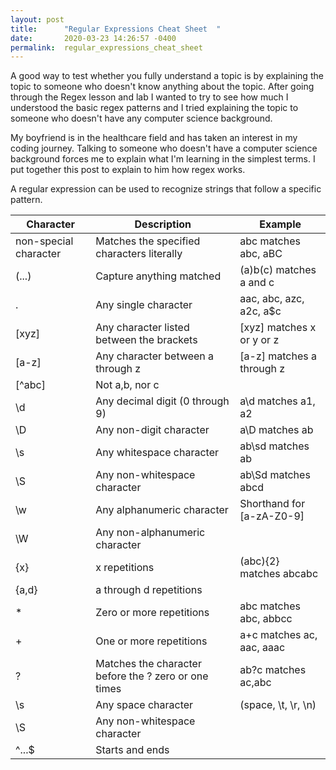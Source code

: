```yaml
---
layout: post
title:      "Regular Expressions Cheat Sheet  "
date:       2020-03-23 14:26:57 -0400
permalink:  regular_expressions_cheat_sheet
---
```


A good way to test whether you fully understand a topic is by explaining the topic to someone who doesn't know anything about the topic. After going through the Regex lesson and lab I wanted to try to see how much I understood the basic regex patterns and I tried explaining the topic to someone who doesn't have any computer science background. 


My boyfriend is in the healthcare field and has taken an interest in my coding journey. Talking to someone who doesn't have a computer science background forces me to explain what I'm learning in the simplest terms. I put together this post to explain to him how regex works. 

A regular expression can be used to recognize strings that follow a specific pattern. 


| Character                             | Description                                                                   | Example                                    |
| --------------------------- | -------------------------------------------------- | ----------------------------- |
| non-special character     | Matches the specified characters literally       | abc matches abc, aBC        |
| (...)                                            | Capture anything matched                                     | (a)b(c) matches a and c       |
| .                                                | Any single  character	                                               | aac, abc, azc, a2c, a$c         |
| [xyz]                                       | Any character listed between the brackets      | [xyz] matches x or y or z      |
| [a-z]                                        | Any character between a through z                     | [a-z] matches a through z   |
| [^abc]                                    | Not a,b, nor c                                                                 |                                                       |
| \d                                            | Any decimal digit (0 through 9)                               | a\d matches a1, a2               |
| \D                                           | Any non-digit character                                             | a\D  matches ab                     |
| \s                                            | Any whitespace character                                        | ab\sd matches ab                 |
| \S                                           | Any non-whitespace character                               | ab\Sd matches abcd           |
| \w                                           | Any alphanumeric character                                    | Shorthand for [a-zA-Z0-9] |
| \W                                           | Any non-alphanumeric character                           |                                                     |
| {x}                                            | x repetitions                                                                    | (abc){2} matches abcabc  |
| {a,d}                                        | a through d repetitions                                               |                                                      |
| *                                               | Zero or more repetitions                                           | abc matches abc, abbcc    |
| +                                              | One or more repetitions                                            | a+c matches ac, aac, aaac |
| ?                                              | Matches the character before the ? zero or one times | ab?c matches ac,abc|
| \s                                            | Any space character                                                    | (space, \t, \r, \n)                       |
| \S                                            | Any non-whitespace character                               |                                                       |
| ^...$                                        | Starts and ends                                                             |                                                       |





